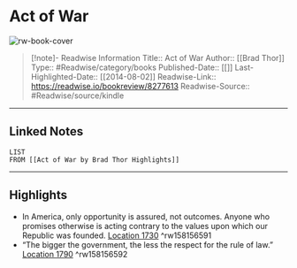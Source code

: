 # Act of War

![rw-book-cover](https://images-na.ssl-images-amazon.com/images/I/4138twAjRpL._SL200_.jpg)
<br>
>[!note]- Readwise Information
>Title:: Act of War
>Author:: [[Brad Thor]]
>Type:: #Readwise/category/books
>Published-Date:: [[]]
>Last-Highlighted-Date:: [[2014-08-02]]
>Readwise-Link:: https://readwise.io/bookreview/8277613
>Readwise-Source:: #Readwise/source/kindle
--- 

## Linked Notes
```dataview
LIST
FROM [[Act of War by Brad Thor Highlights]]
```

---

## Highlights
- In America, only opportunity is assured, not outcomes. Anyone who promises otherwise is acting contrary to the values upon which our Republic was founded. [Location 1730](https://readwise.io/open/158156591) ^rw158156591
- “The bigger the government, the less the respect for the rule of law.” [Location 1790](https://readwise.io/open/158156592) ^rw158156592
